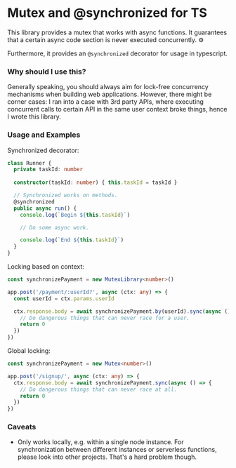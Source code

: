 # Mutex and @synchronized for TS

This library provides a mutex that works with async functions. It guarantees that a certain async code section is never executed concurrently. ⚙️

Furthermore, it provides an `@synchronized` decorator for usage in typescript.

### Why should I use this?

Generally speaking, you should always aim for lock-free concurrency mechanisms when building web applications. However, there might be corner cases: I ran into a case with 3rd party APIs, where executing concurrent calls to certain API in the same user context broke things, hence I wrote this library.

### Usage and Examples

Synchronized decorator:

```ts
class Runner {
  private taskId: number
  
  constructor(taskId: number) { this.taskId = taskId }

  // Synchronized works on methods.
  @synchronized
  public async run() {
    console.log(`Begin ${this.taskId}`)

    // Do some async work.

    console.log(`End ${this.taskId}`)
  }
}
```

Locking based on context:

```ts
const synchronizePayment = new MutexLibrary<number>()

app.post('/payment/:userId?', async (ctx: any) => {
  const userId = ctx.params.userId

  ctx.response.body = await synchronizePayment.by(userId).sync(async () => {
    // Do dangerous things that can never race for a user.
    return 0
  })
})
```

Global locking:

```ts
const synchronizePayment = new Mutex<number>()

app.post('/signup/', async (ctx: any) => {
  ctx.response.body = await synchronizePayment.sync(async () => {
    // Do dangerous things that can never race at all.
    return 0
  })
})
```

### Caveats

* Only works locally, e.g. within a single node instance. For synchronization between different instances or serverless functions, please look into other projects. That's a hard problem though.
